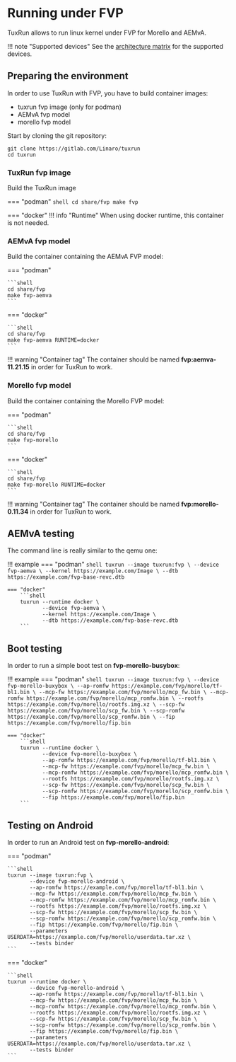 # Running under FVP

TuxRun allows to run linux kernel under FVP for Morello and AEMvA.

!!! note "Supported devices"
    See the [architecture matrix](devices.md#fvp-devices) for the supported devices.

## Preparing the environment

In order to use TuxRun with FVP, you have to build container images:

* tuxrun fvp image (only for podman)
* AEMvA fvp model
* morello fvp model

Start by cloning the git repository:

```shell
git clone https://gitlab.com/Linaro/tuxrun
cd tuxrun
```

### TuxRun fvp image

Build the TuxRun image

=== "podman"
    ```shell
    cd share/fvp
    make fvp
    ```

=== "docker"
    !!! info "Runtime"
        When using docker runtime, this container is not needed.

### AEMvA fvp model

Build the container containing the AEMvA FVP model:

=== "podman"

    ```shell
    cd share/fvp
    make fvp-aemva
    ```

=== "docker"

    ```shell
    cd share/fvp
    make fvp-aemva RUNTIME=docker
    ```

!!! warning "Container tag"
    The container should be named **fvp:aemva-11.21.15** in order for TuxRun
    to work.


### Morello fvp model

Build the container containing the Morello FVP model:

=== "podman"

    ```shell
    cd share/fvp
    make fvp-morello
    ```

=== "docker"

    ```shell
    cd share/fvp
    make fvp-morello RUNTIME=docker
    ```

!!! warning "Container tag"
    The container should be named **fvp:morello-0.11.34** in order for TuxRun
    to work.

## AEMvA testing

The command line is really similar to the qemu one:

!!! example
    === "podman"
        ```shell
        tuxrun --image tuxrun:fvp \
               --device fvp-aemva \
               --kernel https://example.com/Image \
               --dtb https://example.com/fvp-base-revc.dtb
        ```

    === "docker"
        ```shell
        tuxrun --runtime docker \
               --device fvp-aemva \
               --kernel https://example.com/Image \
               --dtb https://example.com/fvp-base-revc.dtb
        ```

## Boot testing

In order to run a simple boot test on **fvp-morello-busybox**:

!!! example
    === "podman"
        ```shell
        tuxrun --image tuxrun:fvp \
               --device fvp-morello-buxybox \
               --ap-romfw https://example.com/fvp/morello/tf-bl1.bin \
               --mcp-fw https://example.com/fvp/morello/mcp_fw.bin \
               --mcp-romfw https://example.com/fvp/morello/mcp_romfw.bin \
               --rootfs https://example.com/fvp/morello/rootfs.img.xz \
               --scp-fw https://example.com/fvp/morello/scp_fw.bin \
               --scp-romfw https://example.com/fvp/morello/scp_romfw.bin \
               --fip https://example.com/fvp/morello/fip.bin
        ```

    === "docker"
        ```shell
        tuxrun --runtime docker \
               --device fvp-morello-buxybox \
               --ap-romfw https://example.com/fvp/morello/tf-bl1.bin \
               --mcp-fw https://example.com/fvp/morello/mcp_fw.bin \
               --mcp-romfw https://example.com/fvp/morello/mcp_romfw.bin \
               --rootfs https://example.com/fvp/morello/rootfs.img.xz \
               --scp-fw https://example.com/fvp/morello/scp_fw.bin \
               --scp-romfw https://example.com/fvp/morello/scp_romfw.bin \
               --fip https://example.com/fvp/morello/fip.bin
        ```


## Testing on Android

In order to run an Android test on **fvp-morello-android**:

=== "podman"

    ```shell
    tuxrun --image tuxrun:fvp \
           --device fvp-morello-android \
           --ap-romfw https://example.com/fvp/morello/tf-bl1.bin \
           --mcp-fw https://example.com/fvp/morello/mcp_fw.bin \
           --mcp-romfw https://example.com/fvp/morello/mcp_romfw.bin \
           --rootfs https://example.com/fvp/morello/rootfs.img.xz \
           --scp-fw https://example.com/fvp/morello/scp_fw.bin \
           --scp-romfw https://example.com/fvp/morello/scp_romfw.bin \
           --fip https://example.com/fvp/morello/fip.bin \
           --parameters USERDATA=https://example.com/fvp/morello/userdata.tar.xz \
           --tests binder
    ```

=== "docker"

    ```shell
    tuxrun --runtime docker \
           --device fvp-morello-android \
           --ap-romfw https://example.com/fvp/morello/tf-bl1.bin \
           --mcp-fw https://example.com/fvp/morello/mcp_fw.bin \
           --mcp-romfw https://example.com/fvp/morello/mcp_romfw.bin \
           --rootfs https://example.com/fvp/morello/rootfs.img.xz \
           --scp-fw https://example.com/fvp/morello/scp_fw.bin \
           --scp-romfw https://example.com/fvp/morello/scp_romfw.bin \
           --fip https://example.com/fvp/morello/fip.bin \
           --parameters USERDATA=https://example.com/fvp/morello/userdata.tar.xz \
           --tests binder
    ```
